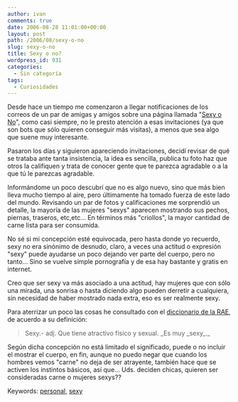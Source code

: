 ```yaml
---
author: ivan
comments: true
date: 2006-08-28 11:01:00+00:00
layout: post
path: /2006/08/sexy-o-no
slug: sexy-o-no
title: Sexy o no?
wordpress_id: 931
categories:
  - Sin categoría
tags:
  - Curiosidades
---
```


Desde hace un tiempo me comenzaron a llegar notificaciones de los correos de un par de amigas y amigos sobre una página llamada "[Sexy o No](https://www.sexyono.com)", como casi siempre, no le presto atención a esas invitaciones (ya que son bots que sólo quieren conseguir más visitas), a menos que sea algo que suene muy interesante.

Pasaron los días y siguieron apareciendo invitaciones, decidí revisar de qué se trataba ante tanta insistencia, la idea es sencilla, publica tu foto haz que otros la califiquen y trata de conocer gente que te parezca agradable o a la que tú le parezcas agradable.

Informándome un poco descubrí que no es algo nuevo, sino que más bien lleva mucho tiempo al aire, pero últimamente ha tomado fuerza de este lado del mundo. Revisando un par de fotos y calificaciones me sorprendió un detalle, la mayoría de las mujeres "sexys" aparecen mostrando sus pechos, piernas, traseros, etc,etc... En términos más "criollos", la mayor cantidad de carne lista para ser consumida.

No sé si mi concepción esté equivocada, pero hasta donde yo recuerdo, sexy no era sinónimo de desnudo, claro, a veces una actitud o expresión "sexy" puede ayudarse un poco dejando ver parte del cuerpo, pero no tanto... Sino se vuelve simple pornografía y de esa hay bastante y gratis en internet.

Creo que ser sexy va más asociado a una actitud, hay mujeres que con sólo una mirada, una sonrisa o hasta diciendo algo pueden derretir a cualquiera, sin necesidad de haber mostrado nada extra, eso es ser realmente sexy.

Para aterrizar un poco las cosas he consultado con el [diccionario de la RAE](https://www.rae.es/), de acuerdo a su definición:

<blockquote>Sexy.-  adj. Que tiene atractivo físico y sexual. _Es muy _sexy_._</blockquote>

Según dicha concepción no está limitado el significado, puede o no incluir el mostrar el cuerpo, en fin, aunque no puedo negar que cuando los hombres vemos "carne" no deja de ser atrayente, también hace que se activen los instintos básicos, así que... Uds. deciden chicas, quieren ser consideradas carne o mujeres sexys??

Keywords: [personal](https://www.technorati.com/tags/personal), [sexy](https://www.technorati.com/tags/sexy)
